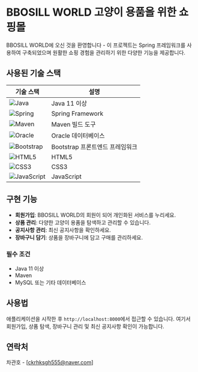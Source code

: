 # BBOSILL WORLD 고양이 용품을 위한 쇼핑몰

BBOSILL WORLD에 오신 것을 환영합니다 - 이 프로젝트는 Spring 프레임워크를 사용하여 구축되었으며 원활한 쇼핑 경험을 관리하기 위한 다양한 기능을 제공합니다.

## 사용된 기술 스택

| 기술 스택          | 설명                                             |
|------------------|------------------------------------------------|
| ![Java](https://img.shields.io/badge/Java-ED8B00?style=for-the-badge&logo=java&logoColor=white) | Java 11 이상                                  |
| ![Spring](https://img.shields.io/badge/Spring-6DB33F?style=for-the-badge&logo=spring&logoColor=white) | Spring Framework                           |
| ![Maven](https://img.shields.io/badge/Maven-C71A36?style=for-the-badge&logo=apache-maven&logoColor=white) | Maven 빌드 도구                            |
| ![Oracle](https://img.shields.io/badge/Oracle-F80000?style=for-the-badge&logo=oracle&logoColor=white) | Oracle 데이터베이스                         |
| ![Bootstrap](https://img.shields.io/badge/Bootstrap-563D7C?style=for-the-badge&logo=bootstrap&logoColor=white) | Bootstrap 프론트엔드 프레임워크             |
| ![HTML5](https://img.shields.io/badge/HTML5-E34F26?style=for-the-badge&logo=html5&logoColor=white) | HTML5                                      |
| ![CSS3](https://img.shields.io/badge/CSS3-1572B6?style=for-the-badge&logo=css3&logoColor=white) | CSS3                                       |
| ![JavaScript](https://img.shields.io/badge/JavaScript-F7DF1E?style=for-the-badge&logo=javascript&logoColor=black) | JavaScript                                 |


## 구현 기능

- **회원가입**: BBOSILL WORLD의 회원이 되어 개인화된 서비스를 누리세요.
- **상품 관리**: 다양한 고양이 용품을 탐색하고 관리할 수 있습니다.
- **공지사항 관리**: 최신 공지사항을 확인하세요.
- **장바구니 담기**: 상품을 장바구니에 담고 구매를 관리하세요.

### 필수 조건

- Java 11 이상
- Maven
- MySQL 또는 기타 데이터베이스

## 사용법

애플리케이션을 시작한 후 `http://localhost:8000`에서 접근할 수 있습니다. 여기서 회원가입, 상품 탐색, 장바구니 관리 및 최신 공지사항 확인이 가능합니다.

## 연락처

차관호 - [ckrhksgh555@naver.com]
